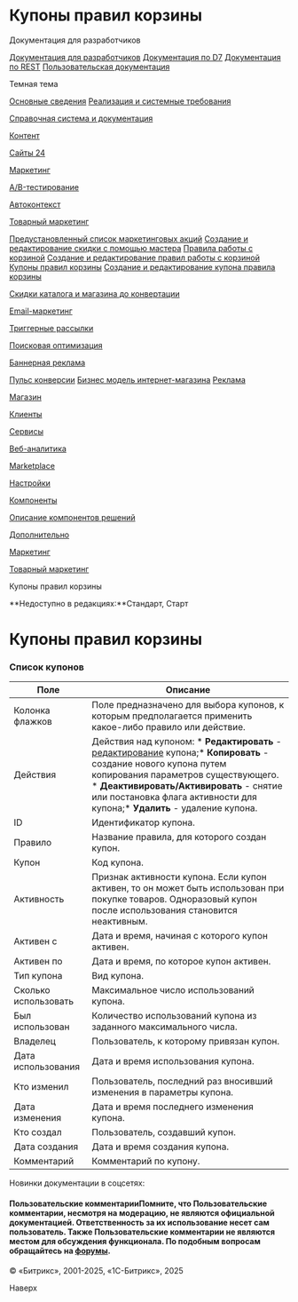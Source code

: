 # Купоны правил корзины

Документация для разработчиков

[Документация для разработчиков](https://dev.1c-bitrix.ru/api_help/)
[Документация по D7](https://dev.1c-bitrix.ru/api_d7/)
[Документация по REST](https://dev.1c-bitrix.ru/rest_help/)
[Пользовательская документация](https://dev.1c-bitrix.ru/user_help/)

Темная тема

[Основные сведения](/user_help/index.php)
[Реализация и системные требования](/user_help/reqintro.php)

[Справочная система и документация](/user_help/help/index.php)

[Контент](/user_help/content/index.php)

[Сайты 24](/user_help/sites24/index.php)

[Маркетинг](/user_help/marketing/index.php)

[A/B-тестирование](/user_help/marketing/ab_testing/index.php)

[Автоконтекст](/user_help/marketing/context_adv/index.php)

[Товарный маркетинг](/user_help/marketing/discounts/index.php)

[Предустановленный список маркетинговых акций](/user_help/marketing/discounts/sale_discount_preset_list.php)
[Создание и редактирование скидки с помощью мастера](/user_help/marketing/discounts/sale_discount_preset_detail.php)
[Правила работы с корзиной](/user_help/marketing/discounts/sale_discount.php)
[Создание и редактирование правил работы с корзиной](/user_help/marketing/discounts/sale_discount_edit.php)
[Купоны правил корзины](/user_help/marketing/discounts/sale_discount_coupons.php)
[Создание и редактирование купона правила корзины](/user_help/marketing/discounts/sale_discount_coupon_edit.php)

[Скидки каталога и магазина до конвертации](/user_help/marketing/discounts/marketing_old/index.php)

[Email-маркетинг](/user_help/marketing/sender/index.php)

[Триггерные рассылки](/user_help/marketing/triggered_emails/index.php)

[Поисковая оптимизация](/user_help/marketing/seo/index.php)

[Баннерная реклама](/user_help/marketing/advertising/index.php)

[Пульс конверсии](/user_help/marketing/conversion_pulse.php)
[Бизнес модель интернет-магазина](/user_help/marketing/web_store_business_model.php)
[Реклама](/user_help/marketing/ads.php)

[Магазин](/user_help/store/index.php)

[Клиенты](/user_help/clients/index.php)

[Сервисы](/user_help/service/index.php)

[Веб-аналитика](/user_help/statistic/index.php)

[Marketplace](/user_help/marketplace/index.php)

[Настройки](/user_help/settings/index.php)

[Компоненты](/user_help/components/index.php)

[Описание компонентов решений](/user_help/description_decisions/index.php)

[Дополнительно](/user_help/additional/index.php)

[Маркетинг](/user_help/marketing/index.php)

[Товарный маркетинг](/user_help/marketing/discounts/index.php)

Купоны правил корзины

**Недоступно в редакциях:**Стандарт, Старт

# Купоны правил корзины

### Список купонов

| Поле | Описание |
| --- | --- |
| Колонка флажков | Поле предназначено для выбора купонов, к которым предполагается применить какое-либо правило или действие. |
| Действия | Действия над купоном:  * **Редактировать** - [редактирование](/user_help/marketing/discounts/sale_discount_coupon_edit.php) купона;* **Копировать** - создание нового купона путем копирования параметров существующего.   * **Деактивировать/Активировать** - снятие или постановка флага активности для купона;* **Удалить** - удаление купона. |
| ID | Идентификатор купона. |
| Правило | Название правила, для которого создан купон. |
| Купон | Код купона. |
| Активность | Признак активности купона. Если купон активен, то он может быть использован при покупке товаров. Одноразовый купон после использования становится неактивным. |
| Активен с | Дата и время, начиная с которого купон активен. |
| Активен по | Дата и время, по которое купон активен. |
| Тип купона | Вид купона. |
| Сколько использовать | Максимальное число использований купона. |
| Был использован | Количество использований купона из заданного максимального числа. |
| Владелец | Пользователь, к которому привязан купон. |
| Дата использования | Дата и время использования купона. |
| Кто изменил | Пользователь, последний раз вносивший изменения в параметры купона. |
| Дата изменения | Дата и время последнего изменения купона. |
| Кто создал | Пользователь, создавший купон. |
| Дата создания | Дата и время создания купона. |
| Комментарий | Комментарий по купону. |

Новинки документации в соцсетях:

#### Пользовательские комментарииПомните, что Пользовательские комментарии, несмотря на модерацию, не являются официальной документацией. Ответственность за их использование несет сам пользователь. Также Пользовательские комментарии не являются местом для обсуждения функционала. По подобным вопросам обращайтесь на [форумы](http://dev.1c-bitrix.ru/community/forums/group1/).

© «Битрикс», 2001-2025, «1С-Битрикс», 2025

Наверх